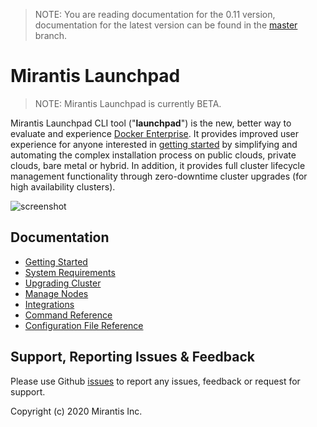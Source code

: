 > NOTE: You are reading documentation for the 0.11 version, documentation for the latest version can be found in the [master](https://github.com/Mirantis/launchpad/tree/master) branch.

# Mirantis Launchpad

> NOTE: Mirantis Launchpad is currently BETA.

Mirantis Launchpad CLI tool ("**launchpad**") is the new, better way to evaluate and experience [Docker Enterprise](https://www.mirantis.com/software/docker/docker-enterprise/). It provides improved user experience for anyone interested in [getting started](./docs/getting-started.md) by simplifying and automating the complex installation process on public clouds, private clouds, bare metal or hybrid. In addition, it provides full cluster lifecycle management functionality through zero-downtime cluster upgrades (for high availability clusters).

![screenshot](./images/launchpad-screenshot.png)

## Documentation

* [Getting Started](./docs/getting-started.md)
* [System Requirements](./docs/system-requirements.md)
* [Upgrading Cluster](./docs/upgrades.md)
* [Manage Nodes](./docs/node-management.md)
* [Integrations](./docs/integrations.md)
* [Command Reference](./docs/command-reference.md)
* [Configuration File Reference](./docs/configuration-file.md)

## Support, Reporting Issues & Feedback

Please use Github [issues](https://github.com/Mirantis/launchpad/issues) to report any issues, feedback or request for support.

Copyright (c) 2020 Mirantis Inc.
